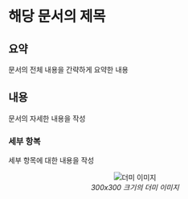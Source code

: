 # 해당 문서의 제목

## 요약

문서의 전체 내용을 간략하게 요약한 내용

## 내용

문서의 자세한 내용을 작성

### 세부 항복

세부 항목에 대한 내용을 작성

<!-- image -->
<p align="center">
  <img src="https://dummyimage.com/300" alt="더미 이미지">
  <br>
  <i>300x300 크기의 더미 이미지</i>
</p>
